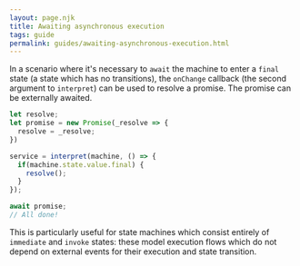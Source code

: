 ```yaml
---
layout: page.njk
title: Awaiting asynchronous execution
tags: guide
permalink: guides/awaiting-asynchronous-execution.html
---
```


In a scenario where it's necessary to `await` the machine to enter a `final`
state (a state which has no transitions), the `onChange` callback (the second argument to `interpret`) can be used
to resolve a promise. The promise can be externally awaited.

```js
let resolve;
let promise = new Promise(_resolve => {
  resolve = _resolve;
})

service = interpret(machine, () => {
  if(machine.state.value.final) {
    resolve();
  }
});

await promise;
// All done!
```

This is particularly useful for state machines which consist entirely
of `immediate` and `invoke` states: these model execution flows which do
not depend on external events for their execution and state transition.
